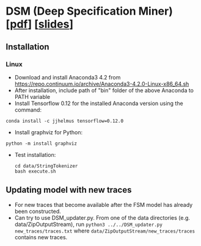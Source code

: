 # DSM (Deep Specification Miner) [[pdf](https://github.com/lebuitienduy/DSM/blob/master/paper/DSM.pdf)] [[slides](https://github.com/lebuitienduy/DSM/blob/master/paper/DSM-ISSTA.pptx)]
## Installation
### Linux

- Download and install Anaconda3 4.2 from https://repo.continuum.io/archive/Anaconda3-4.2.0-Linux-x86_64.sh
- After installation, include path of "bin" folder of the above Anaconda to PATH variable
- Install Tensorflow 0.12 for the installed Anaconda version using the command: 
```
conda install -c jjhelmus tensorflow=0.12.0
```
- Install graphviz for Python:
```
python -m install graphviz
```
- Test installation:
  ```
  cd data/StringTokenizer
  bash execute.sh
  ```

## Updating model with new traces
- For new traces that become available after the FSM model has already been constructed.
- Can try to use DSM_updater.py. From one of the data directories (e.g. data/ZipOutputStream), run `python3 ../../DSM_updater.py new_traces/traces.txt` where `data/ZipOutputStream/new_traces/traces` contains new traces.  